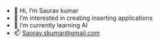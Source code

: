 - 👋 Hi, I’m Saurav kumar 
- 👀 I’m interested in creating inserting applications 
- 🌱 I’m currently learning AI 
- 📫 Saorav.skumar@gmail.com

<!---
Batty-sk/Batty-sk is a ✨ special ✨ repository because its `README.md` (this file) appears on your GitHub profile.
You can click the Preview link to take a look at your changes.
--->
